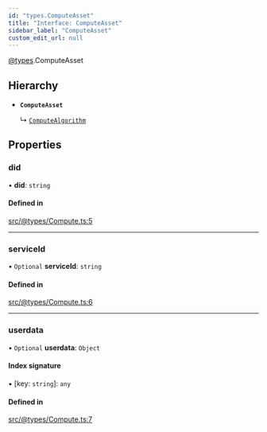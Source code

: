 ```yaml
---
id: "types.ComputeAsset"
title: "Interface: ComputeAsset"
sidebar_label: "ComputeAsset"
custom_edit_url: null
---
```


[@types](../modules/types.md).ComputeAsset

## Hierarchy

- **`ComputeAsset`**

  ↳ [`ComputeAlgorithm`](types.ComputeAlgorithm.md)

## Properties

### did

• **did**: `string`

#### Defined in

[src/@types/Compute.ts:5](https://github.com/deltaDAO/nautilus/blob/a004a0b/src/@types/Compute.ts#L5)

___

### serviceId

• `Optional` **serviceId**: `string`

#### Defined in

[src/@types/Compute.ts:6](https://github.com/deltaDAO/nautilus/blob/a004a0b/src/@types/Compute.ts#L6)

___

### userdata

• `Optional` **userdata**: `Object`

#### Index signature

▪ [key: `string`]: `any`

#### Defined in

[src/@types/Compute.ts:7](https://github.com/deltaDAO/nautilus/blob/a004a0b/src/@types/Compute.ts#L7)
